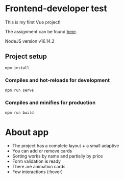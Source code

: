 # Frontend-developer test

This is my first Vue project!

The assignment can be found [here].

NodeJS version v16.14.2


## Project setup
```
npm install
```

### Compiles and hot-reloads for development
```
npm run serve
```

### Compiles and minifies for production
```
npm run build
```

# About app

- The project has a complete layout + a small adaptive
- You can add or remove cards
- Sorting works by name and partially by price
- Form validation is ready
- There are animation cards
- Few interactions (:hover)


[here]: https://idaproject.notion.site/Frontend-developer-test-9b834d020d8f406f851479791209beef
